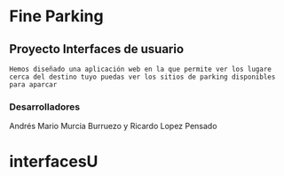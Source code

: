 # Fine Parking

## Proyecto Interfaces de usuario



    Hemos diseñado una aplicación web en la que permite ver los lugare cerca del destino tuyo puedas ver los sitios de parking disponibles para aparcar

### Desarrolladores

Andrés Mario Murcia Burruezo y Ricardo Lopez Pensado


# interfacesU
